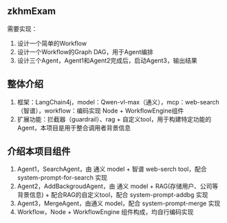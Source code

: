 ## zkhmExam
需要实现： 
1. 设计一个简单的Workflow
2. 设计一个Workflow的Graph DAG，用于Agent编排
3. 设计三个Agent，Agent1和Agent2完成后，启动Agent3，输出结果  
## 整体介绍  
1. 框架：LangChain4j，model：Qwen-vl-max（通义），mcp：web-search（智谱），workflow：编码实现 Node + WorkflowEngine组件  
2. 扩展功能：拦截器（guardrail）、rag + 自定义tool，用于构建特定功能的Agent，本项目是用于整合调用者背景信息  
## 介绍本项目组件  
1. Agent1，SearchAgent，由 通义 model + 智谱 web-serch tool，配合 system-prompt-for-search 实现  
2. Agent2，AddBackgroudAgent，由 通义 model + RAG(存储用户、公司等背景信息) + 配合RAG的自定义tool，配合 system-prompt-addbg 实现  
3. Agent3，MergeAgent，由通义 model，配合 system-prompt-merge 实现  
4. Workflow，Node + WorkflowEngine 组件构成，均自行编码实现
